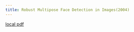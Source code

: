 ```yaml
---
title: Robust Multipose Face Detection in Images(2004)
---
```


[local pdf](../../../pdfs/2004-Robust%20Multipose%20Face%20Detection%20in%20Images.pdf)
